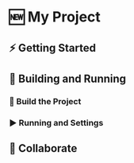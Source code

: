 # 🆕 My Project

## ⚡ Getting Started

## 🔧 Building and Running

### 🔨 Build the Project

### ▶ Running and Settings

## 🤝 Collaborate
